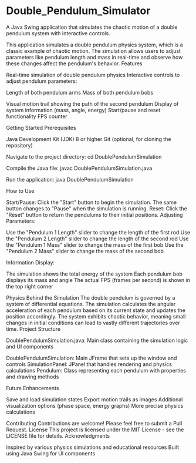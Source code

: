 # Double_Pendulum_Simulator
A Java Swing application that simulates the chaotic motion of a double pendulum system with interactive controls.

This application simulates a double pendulum physics system, which is a classic example of chaotic motion. The simulation allows users to adjust parameters like pendulum length and mass in real-time and observe how these changes affect the pendulum's behavior.
Features

Real-time simulation of double pendulum physics
Interactive controls to adjust pendulum parameters:

Length of both pendulum arms
Mass of both pendulum bobs


Visual motion trail showing the path of the second pendulum
Display of system information (mass, angle, energy)
Start/pause and reset functionality
FPS counter

Getting Started
Prerequisites

Java Development Kit (JDK) 8 or higher
Git (optional, for cloning the repository)

Navigate to the project directory:
cd DoublePendulumSimulation

Compile the Java file:
javac DoublePendulumSimulation.java

Run the application:
java DoublePendulumSimulation


How to Use

Start/Pause: Click the "Start" button to begin the simulation. The same button changes to "Pause" when the simulation is running.
Reset: Click the "Reset" button to return the pendulums to their initial positions.
Adjusting Parameters:

Use the "Pendulum 1 Length" slider to change the length of the first rod
Use the "Pendulum 2 Length" slider to change the length of the second rod
Use the "Pendulum 1 Mass" slider to change the mass of the first bob
Use the "Pendulum 2 Mass" slider to change the mass of the second bob


Information Display:

The simulation shows the total energy of the system
Each pendulum bob displays its mass and angle
The actual FPS (frames per second) is shown in the top right corner



Physics Behind the Simulation
The double pendulum is governed by a system of differential equations. The simulation calculates the angular acceleration of each pendulum based on its current state and updates the position accordingly. The system exhibits chaotic behavior, meaning small changes in initial conditions can lead to vastly different trajectories over time.
Project Structure

DoublePendulumSimulation.java: Main class containing the simulation logic and UI components

DoublePendulumSimulation: Main JFrame that sets up the window and controls
SimulationPanel: JPanel that handles rendering and physics calculations
Pendulum: Class representing each pendulum with properties and drawing methods



Future Enhancements

Save and load simulation states
Export motion trails as images
Additional visualization options (phase space, energy graphs)
More precise physics calculations

Contributing
Contributions are welcome! Please feel free to submit a Pull Request.
License
This project is licensed under the MIT License - see the LICENSE file for details.
Acknowledgments

Inspired by various physics simulations and educational resources
Built using Java Swing for UI components
